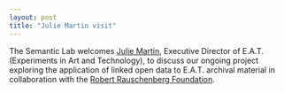 ```yaml
---
layout: post
title: "Julie Martin visit"
---
```

The Semantic Lab welcomes [Julie Martin](https://www.rauschenbergfoundation.org/artist/oral-history/julie-martin), Executive Director of E.A.T. (Experiments in Art and Technology), to discuss our ongoing project exploring the application of linked open data to E.A.T. archival material in collaboration with the [Robert Rauschenberg Foundation](https://www.rauschenbergfoundation.org/).  
